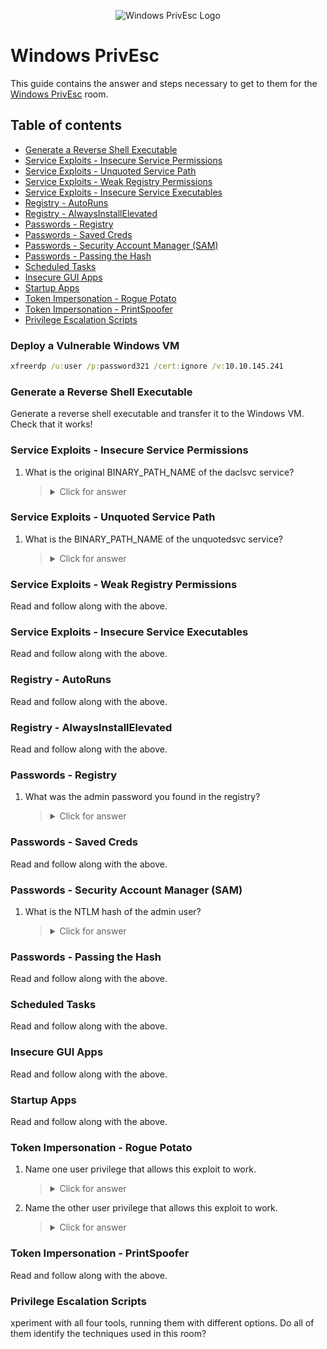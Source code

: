 <p align="center">
   <img src="https://github.com/Kevinovitz/TryHackMe_Writeups/blob/main/windows10privesc/Windows_PrivEsc_Cover.png" alt="Windows PrivEsc Logo">
</p>

# Windows PrivEsc

This guide contains the answer and steps necessary to get to them for the [Windows PrivEsc](https://tryhackme.com/room/windows10privesc) room.

## Table of contents

- [Generate a Reverse Shell Executable](#generate-a-reverse-shell-executable)
- [Service Exploits - Insecure Service Permissions](#service-exploits--insecure-service-permissions)
- [Service Exploits - Unquoted Service Path](#service-exploits--unquoted-service-path)
- [Service Exploits - Weak Registry Permissions](#service-exploits--weak-registry-permissions)
- [Service Exploits - Insecure Service Executables](#service-exploits--insecure-service-executables)
- [Registry - AutoRuns](#registry--autoruns)
- [Registry - AlwaysInstallElevated](#registry--alwaysinstallelevated)
- [Passwords - Registry](#passwords--registry)
- [Passwords - Saved Creds](#passwords--saved-creds)
- [Passwords - Security Account Manager (SAM)](#passwords--security-account-manager-sam)
- [Passwords - Passing the Hash](#passwords--passing-the-hash)
- [Scheduled Tasks](#scheduled-tasks)
- [Insecure GUI Apps](#insecure-gui-apps)
- [Startup Apps](#startup-apps)
- [Token Impersonation - Rogue Potato](#token-impersonation--rogue-potato)
- [Token Impersonation - PrintSpoofer](#token-impersonation--printspoofer)
- [Privilege Escalation Scripts](#privilege-escalation-scripts)

### Deploy a Vulnerable Windows VM

```cmd
xfreerdp /u:user /p:password321 /cert:ignore /v:10.10.145.241
```

### Generate a Reverse Shell Executable



 Generate a reverse shell executable and transfer it to the Windows VM. Check that it works!


### Service Exploits - Insecure Service Permissions



1. What is the original BINARY_PATH_NAME of the daclsvc service?

   

   ><details><summary>Click for answer</summary>C:\Program Files\DACL Service\daclservice.exe</details>

### Service Exploits - Unquoted Service Path



1. What is the BINARY_PATH_NAME of the unquotedsvc service?

   

   ><details><summary>Click for answer</summary>C:\Program Files\Unquoted Path Service\Common Files\unquotedpathservice.exe</details>

### Service Exploits - Weak Registry Permissions



Read and follow along with the above.


### Service Exploits - Insecure Service Executables




Read and follow along with the above.


### Registry - AutoRuns




Read and follow along with the above.

### Registry - AlwaysInstallElevated




Read and follow along with the above.

### Passwords - Registry



1. What was the admin password you found in the registry?

   

   ><details><summary>Click for answer</summary></details>

### Passwords - Saved Creds



Read and follow along with the above.

### Passwords - Security Account Manager (SAM)



1. What is the NTLM hash of the admin user?
   
   

   ><details><summary>Click for answer</summary></details>

### Passwords - Passing the Hash



Read and follow along with the above. 

### Scheduled Tasks



Read and follow along with the above. 

### Insecure GUI Apps



Read and follow along with the above. 

### Startup Apps



Read and follow along with the above. 

### Token Impersonation - Rogue Potato



1. Name one user privilege that allows this exploit to work.



   ><details><summary>Click for answer</summary></details>

2. Name the other user privilege that allows this exploit to work.

   

   ><details><summary>Click for answer</summary></details>

### Token Impersonation - PrintSpoofer



Read and follow along with the above.

### Privilege Escalation Scripts



xperiment with all four tools, running them with different options. Do all of them identify the techniques used in this room? 
